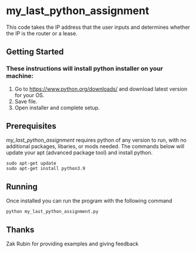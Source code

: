 # **my_last_python_assignment**

This code takes the IP address that the user inputs and determines whether the IP is the router or a lease.

## **Getting Started**

### These instructions will install python installer on your machine:

1. Go to https://www.python.org/downloads/ and download latest version for your OS.
2. Save file.
3. Open installer and complete setup.

## **Prerequisites**

*my_last_python_assignment* requires python of any version to run, with no additional packages, libaries, or mods needed. The commands below will update your apt (advanced package tool) and install python.
```
sudo apt-get update
sudo apt-get install python3.9
```
## **Running**

Once installed you can run the program with the following command
```
python my_last_python_assignment.py
```
## **Thanks**

Zak Rubin for providing examples and giving feedback
